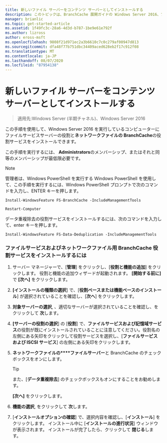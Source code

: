 ```yaml
---
title: 新しいファイル サーバーをコンテンツ サーバーとしてインストールする
description: このトピックは、BranchCache 展開ガイドの Windows Server 2016、ブランチ オフィスに WAN 帯域幅使用量を最適化するために分散され、ホスト型キャッシュ モードで BranchCache を展開する方法を示しますの一部
manager: brianlic
ms.topic: get-started-article
ms.assetid: 1f49fc3c-28a6-4d3d-b787-1be9e61e792f
ms.author: lizross
author: eross-msft
ms.openlocfilehash: 9808f21d971ec2a3b6610c7c0c279af00947d813
ms.sourcegitcommit: dfa48f77b751dbc34409aced628eb2f17c912f08
ms.translationtype: MT
ms.contentlocale: ja-JP
ms.lasthandoff: 08/07/2020
ms.locfileid: "87954138"
---
```

# <a name="install-a-new-file-server-as-a-content-server"></a>新しいファイル サーバーをコンテンツ サーバーとしてインストールする

>適用先:Windows Server (半期チャネル)、Windows Server 2016

この手順を使用して、Windows Server 2016 を実行しているコンピューターにファイルサービスサーバーの役割と**ネットワークファイルの BranchCache**の役割サービスをインストールできます。

この手順を実行するには、 **Administrators**のメンバーシップ、またはそれと同等のメンバーシップが最低限必要です。

> [!NOTE]
> 管理者は、Windows PowerShell を実行する Windows PowerShell を使用して、この手順を実行するには、Windows PowerShell プロンプトで次のコマンドを入力し、ENTER キーを押します。
>
> `Install-WindowsFeature FS-BranchCache -IncludeManagementTools`
>
> `Restart-Computer`
>
> データ重複除去の役割サービスをインストールするには、次のコマンドを入力して、enter キーを押します。
>
> `Install-WindowsFeature FS-Data-Deduplication -IncludeManagementTools`

### <a name="to-install-file-services-and-the-branchcache-for-network-files-role-service"></a>ファイルサービスおよびネットワークファイル用 BranchCache 役割サービスをインストールするには

1.  サーバー マネージャーで、[**管理**] をクリックし、[**役割と機能の追加**] をクリックします。 役割と機能の追加ウィザードが起動されます。 **[開始する前に]** で **[次へ]** をクリックします。

2.  **[インストールの種類の選択**] で、[**役割ベースまたは機能ベースのインストール**] が選択されていることを確認し、[**次へ**] をクリックします。

3.  **対象サーバーの選択**, 、適切なサーバーが選択されていることを確認し、をクリックして **次**します。

4.  **[サーバーの役割の選択**] の [**役割**] で、**ファイルサービスおよび記憶域サービス**の役割が既にインストールされていることに注意してください。役割名の左側にある矢印をクリックして役割サービスを選択し、[**ファイルサービスおよび ISCSI サービス**] の左側にある矢印をクリックします。

5.  **ネットワークファイルの****ファイルサーバー**と BranchCache のチェックボックスをオンにします。

    > [!TIP]
    > また、[**データ重複除去**] のチェックボックスもオンにすることをお勧めします。

    **[次へ]** をクリックします。

6.  **機能の選択**, をクリックして **次**します。

7.  [**インストールオプションの確認**] で、選択内容を確認し、[**インストール**] をクリックします。 インストール中に [**インストールの進行状況**] ウィンドウが表示されます。 インストールが完了したら、クリックして **閉じる**します。
